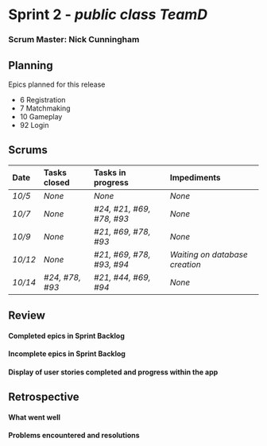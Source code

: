 # Sprint 2 - *public class TeamD*

### Scrum Master: Nick Cunningham

## Planning
Epics planned for this release
- 6 Registration
- 7 Matchmaking
- 10 Gameplay
- 92 Login

## Scrums

| Date | Tasks closed  | Tasks in progress | Impediments |
| :--- | :--- | :--- | :--- |
| *10/5* | *None* | *None* | *None* |
| *10/7* | *None* | *#24, #21, #69, #78, #93* | *None* |
| *10/9* | *None* | *#21, #69, #78, #93* | *None* |
| *10/12* | *None* | *#21, #69, #78, #93, #94* | *Waiting on database creation* |
| *10/14* | *#24, #78, #93* | *#21, #44, #69, #94* | *None* |

## Review

#### Completed epics in Sprint Backlog

#### Incomplete epics in Sprint Backlog 

#### Display of user stories completed and progress within the app

## Retrospective

#### What went well

#### Problems encountered and resolutions
